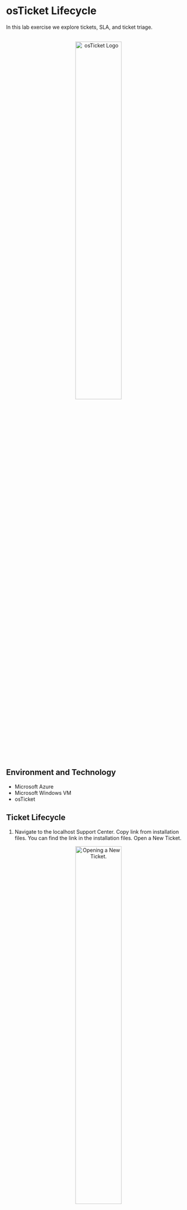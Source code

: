 <h1> osTicket Lifecycle </h1>
In this lab exercise we explore tickets, SLA, and ticket triage.
<br></br>

<p align="center">
<img src="https://yunohost.org/user/images/osticket_logo.svg" height="50%" width="50%" alt="osTicket Logo"/>
</p>

<h2> Environment and Technology </h2>

- Microsoft Azure
- Microsoft Windows VM
- osTicket

<h2> Ticket Lifecycle </h2>

1. Navigate to the localhost Support Center. Copy link from installation files.  You can find the link in the installation files. Open a New Ticket.
<p align="center">
<img src="https://i.imgur.com/N45pcwx.png" height="50%" width="50%" alt="Opening a New Ticket."/>
</p>

2. Create an example ticket for a "Business Critical Outage".
<p align="center">
<img src="https://i.imgur.com/PQOO6Yp.png" height="50%" width="50%" alt="Creating a Business Critical Outage ticket."/>
</p>

3. Create an example ticket for "Personal Computer Issues".
<p align="center">
<img src="https://i.imgur.com/8WT1UM2.png" height="50%" width="50%" alt="Creating a Personal Computer Issue Ticket."/>
</p>

4. Create an example ticket for "General Inquiry".
<p align="center">
<img src="https://i.imgur.com/qO1k6nr.png" height="50%" width="50%" alt-"Creating a General Inquiry ticket."/>
</p>

5. Logged in as your default user, change the Extended Access for Jane Doe to Support to work tickets in her account. Admin panel, Agents, Jane Doe, Access, Extended Access.
<p align="center">
<img src="https://i.imgur.com/0LoWPcn.png" height="50%" width="50%" alt="Changing access to work tickets as support worker."/>
</p>

6. Log in to osTicket as support worker Jane Doe. Select the "Mobile Banking Down" ticket. 
<p align="center">
<img src="https://i.imgur.com/0S48yG0.png" height="50%" width="50%" alt="Selecting a ticket to work."/>
</p>

7. Update the Priority of the ticket based on the severity of the issue. 
<p align="center">
<img src="https://i.imgur.com/UvUBRR8.png" height="50%" width="50%" alt="Updating ticket priority."/>
</p>

8. Reassign the ticket to the Level II Support Team. 
<p align="center">
<img src="https://i.imgur.com/jkMaj08.png" height="50%" width="50%" alt="Reassigning ticket."/>
</p>

9. Update the SLA to Sev-A.
<p align="center">
<img src="https://i.imgur.com/0nEuDGL.png" height="50%" width="50%" alt="Updating the SLA of the ticket."/>
</p>

10. Transfer ticket to System Administrator department. 
<p align="center">
<img src="https://i.imgur.com/4pzwu2H.png" height="50%" width="50%" alt="Transferring ticket to System Admin department."/>
</p>

11. Observe the thread showing the changes made to the ticket since creation. 
<p align="center">
<img src="https://i.imgur.com/0GImcHj.png" height="50%" width="50%" alt="Thread showing the changes made to ticket."/>
</p>

12. Respond to the user letting them know the status of the issue. 
<p align="center">
<img src="https://i.imgur.com/xXF25dB.png" height="50%" width="50%" alt="Responding to user."/>
</p>

13. Close the "Mobile Banking Down" ticket.
<p align="center">
<img src="https://i.imgur.com/aOkc54P.png" height="50%" width="50%" alt="Closing the ticket."/>
</p>

14. Go to "Open" and select the "Adobe Reader not Working" ticket. 
<p align="center">
<img src="https://i.imgur.com/MekIil9.png" height="50%" width="50%" alt="Selecting a new ticket to work."/>
</p>

15. Update the Priority of the itcket based on the severity of the issue. 
<p align="center">
<img src="https://i.imgur.com/cnYL1zR.png" height="50%" width="50%" alt="Updating ticket priority."/>
</p>

16. Update the SLA to Sev-B. 
<p align="center">
<img src="https://i.imgur.com/HFwdAQl.png" height="50%" width="50%" alt="Updating the SLA of the ticket."/>
</p>

17. Assign the ticket to worker John Doe. 
<p align="center">
<img src="https://i.imgur.com/8JpfCDW.png" height="50%" width="50%" alt="Assigning the ticket."/>
</p>

18. Respond to the user letting them know the status of the issue.
<p align="center">
<img src="https://i.imgur.com/lV40E2x.png" height="50%" width="50%" alt="Responding to the user."/>
</p>

19. Go to "Open" and select the "Hardware refresh" ticket. 
<p align="center">
<img src="https://i.imgur.com/xOYjr0g.png" height="50%" width="50%" alt="Selecting a new ticket to work."/>
</p>

20. Update the Priority of the ticket based on the severity of the issue.
<p align="center">
<img src="https://i.imgur.com/UQYwxLB.png" height="50%" width="50%" alt="Updating ticket priority."/>
</p>

21. Assign the ticket to worker Jane Doe. 
<p align="center">
<img src="https://i.imgur.com/TbY5JBW.png" height="50%" width="50%" alt="Assigning the ticket."/>
</p>

22. Update the SLA to Sev-C.
<p align="center">
<img src="https://i.imgur.com/nBc7CQ9.png" height="50%" width="50%" alt="Updating the SLA of the ticket."/>
</p>

23. Respond to the user letting them know the status of the issue. 
<p align="center">
<img src="https://i.imgur.com/h3RDpD6.png" height="50%" width="50%" alt="Responding to the user."/>
</p>

24. Log in to osTicket as worker John Doe to close the ticket assigned earlier. Select the "Adobe Reader not working" ticket.
<p align="center">
<img src="https://i.imgur.com/Zy2Q9zT.png" height="50%" width="50%" alt="Selecting a new ticket to work."/>

25. Respond to the user letting them know the status of the issue. 
<p align="center">
<img src="https://i.imgur.com/5bdLEQK.png" height="50%" width="50%" alt="Responding to the user."/>
</p>

26. Log in to osTicket as the default user. Change John Doe's access to "Expanded Access" so they can close tickets.
<p align="center">
<img src="https://i.imgur.com/3Yq2Fbu.png" height="50%" width="50%" alt="Changing worker access level."/>
</p>

27. Log in to osTicket as John Doe. Select the ticket assigned to that worker. Respond to the user again, and close the ticket. 
<p align="center">
<img src="https://i.imgur.com/lwwoQO9.png" height="50%" width="50%" alt="Responding to the user and closing the ticket."/>
</p>





